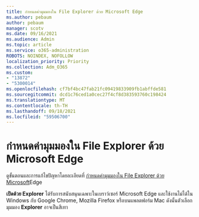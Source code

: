 ```yaml
---
title: กําหนดค่ามุมมองใน File Explorer ด้วย Microsoft Edge
ms.author: pebaum
author: pebaum
manager: scotv
ms.date: 09/16/2021
ms.audience: Admin
ms.topic: article
ms.service: o365-administration
ROBOTS: NOINDEX, NOFOLLOW
localization_priority: Priority
ms.collection: Adm_O365
ms.custom:
- "13872"
- "5300014"
ms.openlocfilehash: cf7bf4bc47fab21fc09419833909fb1abffde581
ms.sourcegitcommit: dcd1c76ced1a0cec27f4cf8d383593760c198424
ms.translationtype: MT
ms.contentlocale: th-TH
ms.lasthandoff: 09/18/2021
ms.locfileid: "59506700"
---
```

# <a name="configure-view-in-file-explorer-with-edge"></a>กําหนดค่ามุมมองใน File Explorer ด้วย Microsoft Edge

ดูขั้นตอนและการแก้ไขปัญหาโดยละเอียดที่ [กําหนดค่ามุมมองใน File Explorer ด้วย Microsoft](https://docs.microsoft.com/SharePoint/sharepoint-view-in-edge#configure-view-in-file-explorer-with-edge)Edge

**เปิดด้วย Explorer** ได้รับการสนับสนุนเฉพาะในเบราว์เซอร์ Microsoft Edge และใช้งานไม่ได้ใน Windows กับ Google Chrome, Mozilla Firefox หรือบนแพลตฟอร์ม Mac ดังนั้นตัวเลือก มุมมอง **Explorer** อาจเป็นสีเทา
